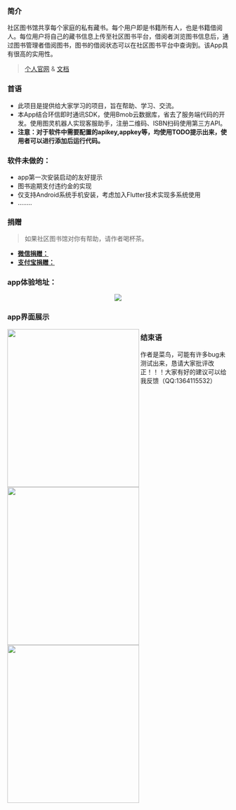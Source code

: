 ### 简介
社区图书馆共享每个家庭的私有藏书。每个用户即是书籍所有人，也是书籍借阅人。每位用户将自己的藏书信息上传至社区图书平台，借阅者浏览图书信息后，通过图书管理者借阅图书，图书的借阅状态可以在社区图书平台中查询到。该App具有很高的实用性。

> [个人官网](https://www.yanghujun.com/) & [文档](https://www.yanghujun.com/)
### 首语
* 此项目是提供给大家学习的项目，旨在帮助、学习、交流。
* 本App结合环信即时通讯SDK，使用Bmob云数据库，省去了服务端代码的开发。使用图灵机器人实现客服助手，注册二维码、ISBN扫码使用第三方API。
* **注意：对于软件中需要配置的apikey,appkey等，均使用TODO提示出来，使用者可以进行添加后运行代码。**
### 软件未做的：
* app第一次安装启动的友好提示
* 图书逾期支付违约金的实现
* 仅支持Android系统手机安装，考虑加入Flutter技术实现多系统使用
* ........
### 捐赠
> 如果社区图书馆对你有帮助，请作者喝杯茶。
> 
   * **[微信捐赠：](https://www.yanghujun.com/upload/2020/2/mm_facetoface_collect_qrcode_1581832678386-f0aada45625840279d7c49bd97cded4a.png)**
   *   **[支付宝捐赠：](https://www.yanghujun.com/upload/2020/2/1581832633-fa02992b6d364b94b4cfe1590f823a9d.jpg)**
    
   

### app体验地址：
<div align="center">
<img src="https://www.yanghujun.com/upload/2020/06/download-853a1fc658cd469ab9ffc32d4e1ac072.png" align="center"/> 
</div>


### app界面展示
<img src="https://www.yanghujun.com/upload/2020/06/login-6b965a86277640bf9b5784ffa3172881.jpg" width = "300" height = "360" align="left" />
 
<img src="https://www.yanghujun.com/upload/2020/06/book-bd32ba8e4a4a40e7889090eef21094da.jpg" width = "300" height = "360"  align="left"/>
<img src="https://www.yanghujun.com/upload/2020/06/my-ecbd48f7689f4830858d1d1ae03949c2.jpg" width = "300" height = "360"  align="left"/>



### 结束语
作者是菜鸟，可能有许多bug未测试出来，恳请大家批评改正！！！大家有好的建议可以给我反馈（QQ:1364115532）
